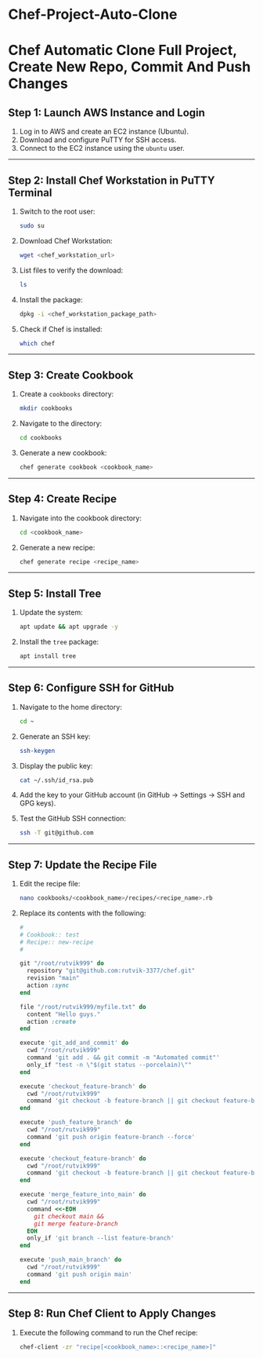 # Chef-Project-Auto-Clone
# Chef Automatic Clone Full Project, Create New Repo, Commit And Push Changes

## Step 1: Launch AWS Instance and Login

1. Log in to AWS and create an EC2 instance (Ubuntu).
2. Download and configure PuTTY for SSH access.
3. Connect to the EC2 instance using the `ubuntu` user.

---

## Step 2: Install Chef Workstation in PuTTY Terminal

1. Switch to the root user:
   ```bash
   sudo su
   ```

2. Download Chef Workstation:
   ```bash
   wget <chef_workstation_url>
   ```

3. List files to verify the download:
   ```bash
   ls
   ```

4. Install the package:
   ```bash
   dpkg -i <chef_workstation_package_path>
   ```

5. Check if Chef is installed:
   ```bash
   which chef
   ```

---

## Step 3: Create Cookbook

1. Create a `cookbooks` directory:
   ```bash
   mkdir cookbooks
   ```

2. Navigate to the directory:
   ```bash
   cd cookbooks
   ```

3. Generate a new cookbook:
   ```bash
   chef generate cookbook <cookbook_name>
   ```

---

## Step 4: Create Recipe

1. Navigate into the cookbook directory:
   ```bash
   cd <cookbook_name>
   ```

2. Generate a new recipe:
   ```bash
   chef generate recipe <recipe_name>
   ```

---

## Step 5: Install Tree

1. Update the system:
   ```bash
   apt update && apt upgrade -y
   ```

2. Install the `tree` package:
   ```bash
   apt install tree
   ```

---

## Step 6: Configure SSH for GitHub

1. Navigate to the home directory:
   ```bash
   cd ~
   ```

2. Generate an SSH key:
   ```bash
   ssh-keygen
   ```

3. Display the public key:
   ```bash
   cat ~/.ssh/id_rsa.pub
   ```

4. Add the key to your GitHub account (in GitHub → Settings → SSH and GPG keys).

5. Test the GitHub SSH connection:
   ```bash
   ssh -T git@github.com
   ```

---

## Step 7: Update the Recipe File

1. Edit the recipe file:
   ```bash
   nano cookbooks/<cookbook_name>/recipes/<recipe_name>.rb
   ```

2. Replace its contents with the following:
   ```ruby
   #
   # Cookbook:: test
   # Recipe:: new-recipe
   #

   git "/root/rutvik999" do
     repository "git@github.com:rutvik-3377/chef.git"
     revision "main"
     action :sync
   end

   file "/root/rutvik999/myfile.txt" do
     content "Hello guys."
     action :create
   end

   execute 'git_add_and_commit' do
     cwd "/root/rutvik999"
     command 'git add . && git commit -m "Automated commit"'
     only_if "test -n \"$(git status --porcelain)\""
   end

   execute 'checkout_feature-branch' do
     cwd "/root/rutvik999"
     command 'git checkout -b feature-branch || git checkout feature-branch'
   end

   execute 'push_feature_branch' do
     cwd "/root/rutvik999"
     command 'git push origin feature-branch --force'
   end

   execute 'checkout_feature-branch' do
     cwd "/root/rutvik999"
     command 'git checkout -b feature-branch || git checkout feature-branch'
   end

   execute 'merge_feature_into_main' do
     cwd "/root/rutvik999"
     command <<-EOH
       git checkout main &&
       git merge feature-branch
     EOH
     only_if 'git branch --list feature-branch'
   end

   execute 'push_main_branch' do
     cwd "/root/rutvik999"
     command 'git push origin main'
   end
   ```

---

## Step 8: Run Chef Client to Apply Changes

1. Execute the following command to run the Chef recipe:
   ```bash
   chef-client -zr "recipe[<cookbook_name>::<recipe_name>]"
   ```
